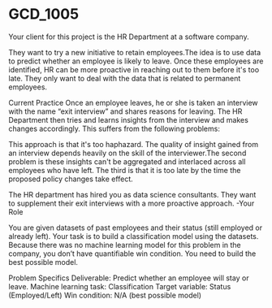 # GCD_1005

Your client for this project is the HR Department at a software company.

They want to try a new initiative to retain employees.The idea is to use data to predict whether an employee is likely to leave. Once these employees are identified, HR can be more proactive in reaching out to them before it's too late. They only want to deal with the data that is related to permanent employees.

Current Practice Once an employee leaves, he or she is taken an interview with the name “exit interview” and shares reasons for leaving. The HR Department then tries and learns insights from the interview and makes changes accordingly. This suffers from the following problems:

This approach is that it's too haphazard. The quality of insight gained from an interview depends heavily on the skill of the interviewer.The second problem is these insights can't be aggregated and interlaced across all employees who have left. The third is that it is too late by the time the proposed policy changes take effect.

The HR department has hired you as data science consultants. They want to supplement their exit interviews with a more proactive approach.
-Your Role

You are given datasets of past employees and their status (still employed or already left). Your task is to build a classification model using the datasets. Because there was no machine learning model for this problem in the company, you don’t have quantifiable win condition. You need to build the best possible model.

Problem Specifics Deliverable: Predict whether an employee will stay or leave. Machine learning task: Classification Target variable: Status (Employed/Left) Win condition: N/A (best possible model)
